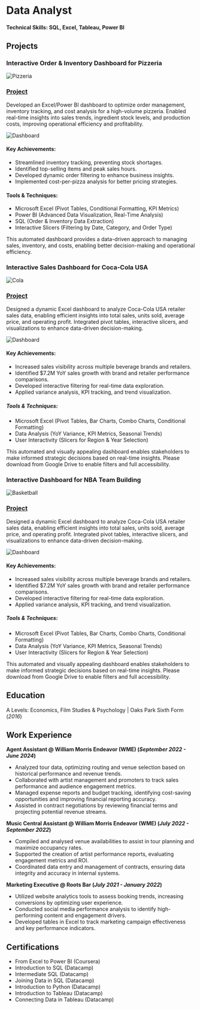 # Data Analyst

#### Technical Skills: SQL, Excel, Tableau, Power BI

## Projects
### Interactive Order & Inventory Dashboard for Pizzeria

![Pizzeria](/Assets/image_fx_.jpg)

### [Project](https://drive.google.com/drive/folders/1RWZpYJYNt2pfERL1uYrbRb0uLej1pIzZ?usp=sharing) 

Developed an Excel/Power BI dashboard to optimize order management, inventory tracking, and cost analysis for a high-volume pizzeria. Enabled real-time insights into sales trends, ingredient stock levels, and production costs, improving operational efficiency and profitability.

![Dashboard](/Assets/Pizza_Dashboard.JPG)

#### Key Achievements:

- Streamlined inventory tracking, preventing stock shortages.
- Identified top-selling items and peak sales hours.
- Developed dynamic order filtering to enhance business insights.
- Implemented cost-per-pizza analysis for better pricing strategies.

#### Tools & Techniques:

- Microsoft Excel (Pivot Tables, Conditional Formatting, KPI Metrics)
- Power BI (Advanced Data Visualization, Real-Time Analysis)
- SQL (Order & Inventory Data Extraction)
- Interactive Slicers (Filtering by Date, Category, and Order Type)

This automated dashboard provides a data-driven approach to managing sales, inventory, and costs, enabling better decision-making and operational efficiency.

### Interactive Sales Dashboard for Coca-Cola USA

![Cola](/Assets/cola_cola.jpg)

### [Project](https://drive.google.com/drive/folders/1JyGI13m6awM4XMnGLexp78Ycq6eNKhdi?usp=sharing) 

Designed a dynamic Excel dashboard to analyze Coca-Cola USA retailer sales data, enabling efficient insights into total sales, units sold, average price, and operating profit. Integrated pivot tables, interactive slicers, and visualizations to enhance data-driven decision-making.

![Dashboard](/Assets/coca_cola_capture.JPG)

#### Key Achievements:

- Increased sales visibility across multiple beverage brands and retailers.
- Identified $7.2M YoY sales growth with brand and retailer performance comparisons.
- Developed interactive filtering for real-time data exploration.
- Applied variance analysis, KPI tracking, and trend visualization.

##### Tools & Techniques:

- Microsoft Excel (Pivot Tables, Bar Charts, Combo Charts, Conditional Formatting)
- Data Analysis (YoY Variance, KPI Metrics, Seasonal Trends)
- User Interactivity (Slicers for Region & Year Selection)

This automated and visually appealing dashboard enables stakeholders to make informed strategic decisions based on real-time insights. Please download from Google Drive to enable filters and full accessibility.

### Interactive Dashboard for NBA Team Building 

![Basketball](/Assets/image_fx1.jpg)

### [Project](https://1drv.ms/p/c/cc08401e881f099a/ETgT2XEOnPREgS1T8NJUg_EBT5hFCZCTJaimH1G20SGxUQ?e=56B4DQ)

Designed a dynamic Excel dashboard to analyze Coca-Cola USA retailer sales data, enabling efficient insights into total sales, units sold, average price, and operating profit. Integrated pivot tables, interactive slicers, and visualizations to enhance data-driven decision-making.

![Dashboard](/Assets/2ptv3pt.png)

#### Key Achievements:

- Increased sales visibility across multiple beverage brands and retailers.
- Identified $7.2M YoY sales growth with brand and retailer performance comparisons.
- Developed interactive filtering for real-time data exploration.
- Applied variance analysis, KPI tracking, and trend visualization.

##### Tools & Techniques:

- Microsoft Excel (Pivot Tables, Bar Charts, Combo Charts, Conditional Formatting)
- Data Analysis (YoY Variance, KPI Metrics, Seasonal Trends)
- User Interactivity (Slicers for Region & Year Selection)

This automated and visually appealing dashboard enables stakeholders to make informed strategic decisions based on real-time insights. Please download from Google Drive to enable filters and full accessibility.

## Education
A Levels: Economics, Film Studies & Psychology | Oaks Park Sixth Form (_2016_)

## Work Experience

**Agent Assistant @ William Morris Endeavor (WME) (_September 2022 - June 2024_)**
- Analyzed tour data, optimizing routing and venue selection based on historical performance and revenue trends.
- Collaborated with artist management and promoters to track sales performance and audience engagement metrics.
- Managed expense reports and budget tracking, identifying cost-saving opportunities and improving financial reporting accuracy.
- Assisted in contract negotiations by reviewing financial terms and projecting potential revenue streams.

**Music Central Assistant @ William Morris Endeavor (WME) (_July 2022 - September 2022_)**
- Compiled and analysed venue availabilities to assist in tour planning and maximize occupancy rates.
- Supported the creation of artist performance reports, evaluating engagement metrics and ROI.
- Coordinated data entry and management of contracts, ensuring data integrity and accuracy in internal systems.

**Marketing Executive @ Roots Bar (_July 2021 - January 2022_)**
- Utilized website analytics tools to assess booking trends, increasing conversions by optimizing user experience.
- Conducted social media performance analysis to identify high-performing content and engagement drivers.
- Developed tables in Excel to track marketing campaign effectiveness and key performance indicators.

## Certifications
- From Excel to Power BI (Coursera)
- Introduction to SQL (Datacamp)
- Intermediate SQL (Datacamp)
- Joining Data in SQL (Datacamp)
- Introduction to Python (Datacamp)
- Introduction to Tableau (Datacamp)
- Connecting Data in Tableau (Datacamp)


